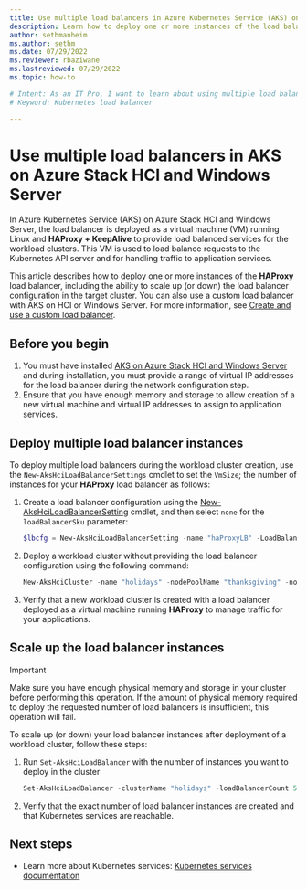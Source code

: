 ```yaml
---
title: Use multiple load balancers in Azure Kubernetes Service (AKS) on Azure Stack HCI and Windows Server
description: Learn how to deploy one or more instances of the load balancer and scale up (or down) configuration in the target cluster.
author: sethmanheim
ms.author: sethm
ms.date: 07/29/2022 
ms.reviewer: rbaziwane
ms.lastreviewed: 07/29/2022
ms.topic: how-to

# Intent: As an IT Pro, I want to learn about using multiple load balancers in Azure Kubernetes Service (AKS).
# Keyword: Kubernetes load balancer

---
```


# Use multiple load balancers in AKS on Azure Stack HCI and Windows Server

In Azure Kubernetes Service (AKS) on Azure Stack HCI and Windows Server, the load balancer is deployed as a virtual machine (VM) running Linux and **HAProxy + KeepAlive** to provide load balanced services for the workload clusters. This VM is used to load balance requests to the Kubernetes API server and for handling traffic to application services.

This article describes how to deploy one or more instances of the **HAProxy** load balancer, including the ability to scale up (or down) the load balancer configuration in the target cluster. You can also use a custom load balancer with AKS on HCI or Windows Server. For more information, see [Create and use a custom load balancer](configure-custom-load-balancer.md).

## Before you begin

1. You must have installed [AKS on Azure Stack HCI and Windows Server](kubernetes-walkthrough-powershell.md) and during installation, you must provide a range of virtual IP addresses for the load balancer during the network configuration step.
2. Ensure that you have enough memory and storage to allow creation of a new virtual machine and virtual IP addresses to assign to application services.

## Deploy multiple load balancer instances

To deploy multiple load balancers during the workload cluster creation, use the `New-AksHciLoadBalancerSettings` cmdlet to set the `VmSize`; the number of instances for your **HAProxy** load balancer as follows:

1. Create a load balancer configuration using the [New-AksHciLoadBalancerSetting](../reference/ps/new-akshciloadbalancersetting.md) cmdlet, and then select `none` for the `loadBalancerSku` parameter:

   ```powershell
   $lbcfg = New-AksHciLoadBalancerSetting -name "haProxyLB" -LoadBalancerSku HAProxy -vmSize Standard_K8S3_v1 -loadBalancerCount 3
   ```

1. Deploy a workload cluster without providing the load balancer configuration using the following command:

   ```powershell
   New-AksHciCluster -name "holidays" -nodePoolName "thanksgiving" -nodeCount 2 -OSType linux -nodeVmSize Standard_A4_v2 -loadBalancerSettings $lbCfg
   ```

1. Verify that a new workload cluster is created with a load balancer deployed as a virtual machine running **HAProxy** to manage traffic for your applications.

## Scale up the load balancer instances

> [!IMPORTANT]
> Make sure you have enough physical memory and storage in your cluster before performing this operation. If the amount of physical memory required to deploy the requested number of load balancers is insufficient, this operation will fail.

To scale up (or down) your load balancer instances after deployment of a workload cluster, follow these steps:

1. Run `Set-AksHciLoadBalancer` with the number of instances you want to deploy in the cluster

   ```powershell
   Set-AksHciLoadBalancer -clusterName "holidays" -loadBalancerCount 5
   ```

1. Verify that the exact number of load balancer instances are created and that Kubernetes services are reachable.

## Next steps

- Learn more about Kubernetes services: [Kubernetes services documentation](https://kubernetes.io/docs/concepts/services-networking/service/)
